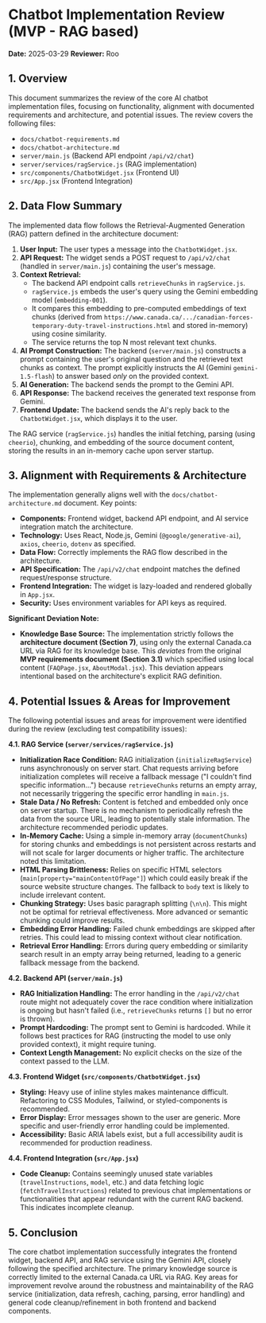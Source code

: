 # Chatbot Implementation Review (MVP - RAG based)

**Date:** 2025-03-29
**Reviewer:** Roo

## 1. Overview

This document summarizes the review of the core AI chatbot implementation files, focusing on functionality, alignment with documented requirements and architecture, and potential issues. The review covers the following files:

*   `docs/chatbot-requirements.md`
*   `docs/chatbot-architecture.md`
*   `server/main.js` (Backend API endpoint `/api/v2/chat`)
*   `server/services/ragService.js` (RAG implementation)
*   `src/components/ChatbotWidget.jsx` (Frontend UI)
*   `src/App.jsx` (Frontend Integration)

## 2. Data Flow Summary

The implemented data flow follows the Retrieval-Augmented Generation (RAG) pattern defined in the architecture document:

1.  **User Input:** The user types a message into the `ChatbotWidget.jsx`.
2.  **API Request:** The widget sends a POST request to `/api/v2/chat` (handled in `server/main.js`) containing the user's message.
3.  **Context Retrieval:**
    *   The backend API endpoint calls `retrieveChunks` in `ragService.js`.
    *   `ragService.js` embeds the user's query using the Gemini embedding model (`embedding-001`).
    *   It compares this embedding to pre-computed embeddings of text chunks (derived from `https://www.canada.ca/.../canadian-forces-temporary-duty-travel-instructions.html` and stored in-memory) using cosine similarity.
    *   The service returns the top N most relevant text chunks.
4.  **AI Prompt Construction:** The backend (`server/main.js`) constructs a prompt containing the user's original question and the retrieved text chunks as context. The prompt explicitly instructs the AI (Gemini `gemini-1.5-flash`) to answer based *only* on the provided context.
5.  **AI Generation:** The backend sends the prompt to the Gemini API.
6.  **API Response:** The backend receives the generated text response from Gemini.
7.  **Frontend Update:** The backend sends the AI's reply back to the `ChatbotWidget.jsx`, which displays it to the user.

The RAG service (`ragService.js`) handles the initial fetching, parsing (using `cheerio`), chunking, and embedding of the source document content, storing the results in an in-memory cache upon server startup.

## 3. Alignment with Requirements & Architecture

The implementation generally aligns well with the `docs/chatbot-architecture.md` document. Key points:

*   **Components:** Frontend widget, backend API endpoint, and AI service integration match the architecture.
*   **Technology:** Uses React, Node.js, Gemini (`@google/generative-ai`), `axios`, `cheerio`, `dotenv` as specified.
*   **Data Flow:** Correctly implements the RAG flow described in the architecture.
*   **API Specification:** The `/api/v2/chat` endpoint matches the defined request/response structure.
*   **Frontend Integration:** The widget is lazy-loaded and rendered globally in `App.jsx`.
*   **Security:** Uses environment variables for API keys as required.

**Significant Deviation Note:**

*   **Knowledge Base Source:** The implementation strictly follows the **architecture document (Section 7)**, using only the external Canada.ca URL via RAG for its knowledge base. This *deviates* from the original **MVP requirements document (Section 3.1)** which specified using local content (`FAQPage.jsx`, `AboutModal.jsx`). This deviation appears intentional based on the architecture's explicit RAG definition.

## 4. Potential Issues & Areas for Improvement

The following potential issues and areas for improvement were identified during the review (excluding test compatibility issues):

**4.1. RAG Service (`server/services/ragService.js`)**

*   **Initialization Race Condition:** RAG initialization (`initializeRagService`) runs asynchronously on server start. Chat requests arriving before initialization completes will receive a fallback message ("I couldn't find specific information...") because `retrieveChunks` returns an empty array, not necessarily triggering the specific error handling in `main.js`.
*   **Stale Data / No Refresh:** Content is fetched and embedded only once on server startup. There is no mechanism to periodically refresh the data from the source URL, leading to potentially stale information. The architecture recommended periodic updates.
*   **In-Memory Cache:** Using a simple in-memory array (`documentChunks`) for storing chunks and embeddings is not persistent across restarts and will not scale for larger documents or higher traffic. The architecture noted this limitation.
*   **HTML Parsing Brittleness:** Relies on specific HTML selectors (`main[property="mainContentOfPage"]`) which could easily break if the source website structure changes. The fallback to `body` text is likely to include irrelevant content.
*   **Chunking Strategy:** Uses basic paragraph splitting (`\n\n`). This might not be optimal for retrieval effectiveness. More advanced or semantic chunking could improve results.
*   **Embedding Error Handling:** Failed chunk embeddings are skipped after retries. This could lead to missing context without clear notification.
*   **Retrieval Error Handling:** Errors during query embedding or similarity search result in an empty array being returned, leading to a generic fallback message from the backend.

**4.2. Backend API (`server/main.js`)**

*   **RAG Initialization Handling:** The error handling in the `/api/v2/chat` route might not adequately cover the race condition where initialization is ongoing but hasn't failed (i.e., `retrieveChunks` returns `[]` but no error is thrown).
*   **Prompt Hardcoding:** The prompt sent to Gemini is hardcoded. While it follows best practices for RAG (instructing the model to use only provided context), it might require tuning.
*   **Context Length Management:** No explicit checks on the size of the context passed to the LLM.

**4.3. Frontend Widget (`src/components/ChatbotWidget.jsx`)**

*   **Styling:** Heavy use of inline styles makes maintenance difficult. Refactoring to CSS Modules, Tailwind, or styled-components is recommended.
*   **Error Display:** Error messages shown to the user are generic. More specific and user-friendly error handling could be implemented.
*   **Accessibility:** Basic ARIA labels exist, but a full accessibility audit is recommended for production readiness.

**4.4. Frontend Integration (`src/App.jsx`)**

*   **Code Cleanup:** Contains seemingly unused state variables (`travelInstructions`, `model`, etc.) and data fetching logic (`fetchTravelInstructions`) related to previous chat implementations or functionalities that appear redundant with the current RAG backend. This indicates incomplete cleanup.

## 5. Conclusion

The core chatbot implementation successfully integrates the frontend widget, backend API, and RAG service using the Gemini API, closely following the specified architecture. The primary knowledge source is correctly limited to the external Canada.ca URL via RAG. Key areas for improvement revolve around the robustness and maintainability of the RAG service (initialization, data refresh, caching, parsing, error handling) and general code cleanup/refinement in both frontend and backend components.